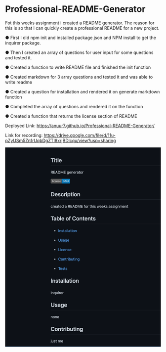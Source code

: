 # Professional-README-Generator

Fot this weeks assignment i created a README generator. The reason for this is so that I can quickly create a professional README for a new project.

● First I did npm init and installed package.json and NPM install to get the inquirer package.

● Then I created an array of questions for user input for some questions and tested it.

● Created a function to write README file and finished the init function

● Created markdown for 3 array questions and tested it and was able to write readme

● Created a question for installation and rendered it on generate markdown function

● Completed the array of questions and rendered it on the function

● Created a function that returns the license section of README

Deployed Link: https://anuur7.github.io/Professional-README-Generator/

Link for recording: https://drive.google.com/file/d/11u-pZyUSm5Zn1rUqbDgZTI8xrjBDlcqu/view?usp=sharing

![alt text](images/myreadme.png)

